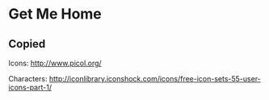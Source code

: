 # Get Me Home

## Copied
Icons: 
http://www.picol.org/

Characters:
http://iconlibrary.iconshock.com/icons/free-icon-sets-55-user-icons-part-1/
